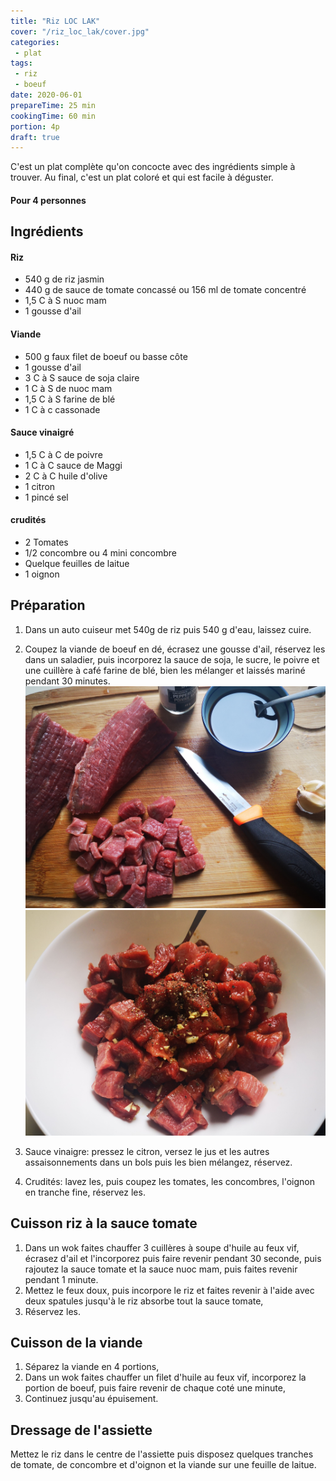 ```yaml
---
title: "Riz LOC LAK"
cover: "/riz_loc_lak/cover.jpg"
categories:
 - plat
tags:
 - riz
 - boeuf
date: 2020-06-01
prepareTime: 25 min
cookingTime: 60 min
portion: 4p
draft: true
---
```

C'est un plat complète qu'on concocte avec des ingrédients simple à trouver. Au final, c'est un plat coloré et qui est facile à déguster.

<!--more--> 

#### Pour 4 personnes

## Ingrédients

#### Riz

- 540 g de riz jasmin
- 440 g de sauce de tomate concassé ou 156 ml de tomate concentré
- 1,5 C à S nuoc mam
- 1 gousse d'ail

#### Viande

- 500 g faux filet de boeuf ou basse côte  
- 1 gousse d'ail
- 3 C à S sauce de soja claire
- 1 C à S de nuoc mam
- 1,5 C à S farine de blé
- 1 C à c cassonade 

#### Sauce vinaigré 

- 1,5 C à C de poivre
- 1 C à C sauce de Maggi
- 2 C à C huile d'olive
- 1 citron
- 1 pincé sel

#### crudités 

- 2 Tomates
- 1/2 concombre ou 4 mini concombre
- Quelque feuilles de laitue 
- 1 oignon

## Préparation ##

1. Dans un auto cuiseur met 540g de riz puis 540 g d'eau, laissez cuire.

2. Coupez la viande de boeuf en dé, écrasez une gousse d'ail, réservez les dans un saladier, puis incorporez la sauce de soja, le sucre, le poivre et une cuillère à café farine de blé, bien les mélanger et laissés mariné pendant 30 minutes.
![viande](01.jpg)
![viande](02.jpg)


3. Sauce vinaigre: pressez le citron, versez le jus et les autres assaisonnements dans un bols puis les bien mélangez, réservez. 

4. Crudités: lavez les, puis coupez les tomates, les concombres, l'oignon en tranche fine, réservez les.  

## Cuisson riz à la sauce tomate ##

1. Dans un wok faites chauffer 3 cuillères à soupe d'huile au feux vif, écrasez d'ail et l'incorporez puis faire revenir pendant 30 seconde, puis rajoutez la sauce tomate et la sauce nuoc mam, puis faites revenir pendant 1 minute.
2. Mettez le feux doux, puis incorpore le riz et faites revenir à l'aide avec deux spatules jusqu'à le riz absorbe tout la sauce tomate,
3. Réservez les.

## Cuisson de la viande ##

1. Séparez la viande en 4 portions, 
2. Dans un wok faites chauffer un filet d'huile au feux vif, incorporez la portion de boeuf, puis faire revenir de chaque coté une minute,
3. Continuez jusqu'au épuisement.


## Dressage de l'assiette ##

Mettez le riz dans le centre de l'assiette puis disposez quelques tranches de tomate, de concombre et d'oignon et la viande sur une feuille de laitue. 
